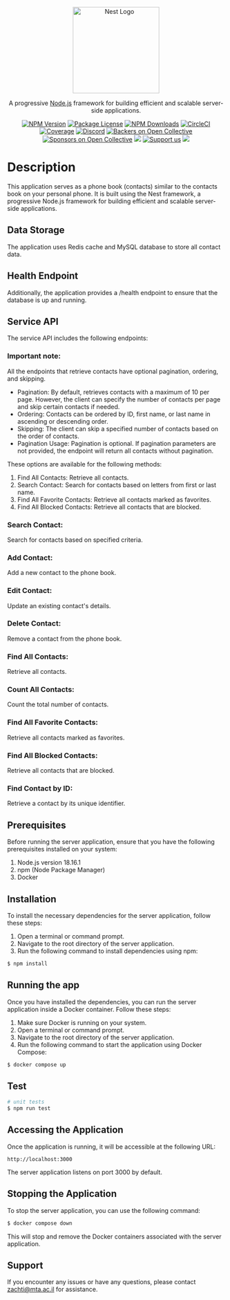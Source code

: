 <p align="center">
  <a href="http://nestjs.com/" target="blank"><img src="https://nestjs.com/img/logo-small.svg" width="200" alt="Nest Logo" /></a>
</p>

[circleci-image]: https://img.shields.io/circleci/build/github/nestjs/nest/master?token=abc123def456
[circleci-url]: https://circleci.com/gh/nestjs/nest

 <p align="center">A progressive <a href="http://nodejs.org" target="_blank">Node.js</a> framework for building efficient and scalable server-side applications.</p>
    <p align="center">
<a href="https://www.npmjs.com/~nestjscore" target="_blank"><img src="https://img.shields.io/npm/v/@nestjs/core.svg" alt="NPM Version" /></a>
<a href="https://www.npmjs.com/~nestjscore" target="_blank"><img src="https://img.shields.io/npm/l/@nestjs/core.svg" alt="Package License" /></a>
<a href="https://www.npmjs.com/~nestjscore" target="_blank"><img src="https://img.shields.io/npm/dm/@nestjs/common.svg" alt="NPM Downloads" /></a>
<a href="https://circleci.com/gh/nestjs/nest" target="_blank"><img src="https://img.shields.io/circleci/build/github/nestjs/nest/master" alt="CircleCI" /></a>
<a href="https://coveralls.io/github/nestjs/nest?branch=master" target="_blank"><img src="https://coveralls.io/repos/github/nestjs/nest/badge.svg?branch=master#9" alt="Coverage" /></a>
<a href="https://discord.gg/G7Qnnhy" target="_blank"><img src="https://img.shields.io/badge/discord-online-brightgreen.svg" alt="Discord"/></a>
<a href="https://opencollective.com/nest#backer" target="_blank"><img src="https://opencollective.com/nest/backers/badge.svg" alt="Backers on Open Collective" /></a>
<a href="https://opencollective.com/nest#sponsor" target="_blank"><img src="https://opencollective.com/nest/sponsors/badge.svg" alt="Sponsors on Open Collective" /></a>
  <a href="https://paypal.me/kamilmysliwiec" target="_blank"><img src="https://img.shields.io/badge/Donate-PayPal-ff3f59.svg"/></a>
    <a href="https://opencollective.com/nest#sponsor"  target="_blank"><img src="https://img.shields.io/badge/Support%20us-Open%20Collective-41B883.svg" alt="Support us"></a>
  <a href="https://twitter.com/nestframework" target="_blank"><img src="https://img.shields.io/twitter/follow/nestframework.svg?style=social&label=Follow"></a>
</p>
  <!--[![Backers on Open Collective](https://opencollective.com/nest/backers/badge.svg)](https://opencollective.com/nest#backer)
  [![Sponsors on Open Collective](https://opencollective.com/nest/sponsors/badge.svg)](https://opencollective.com/nest#sponsor)-->


# Description

This application serves as a phone book (contacts) similar to the contacts book on your personal phone.
It is built using the Nest framework, a progressive Node.js framework for building efficient and scalable server-side applications.

## Data Storage

The application uses Redis cache and MySQL database to store all contact data.

## Health Endpoint

Additionally, the application provides a /health endpoint to ensure that the database is up and running.

## Service API

The service API includes the following endpoints:

### Important note:

All the endpoints that retrieve contacts have optional pagination, ordering, and skipping.

* Pagination: By default, retrieves contacts with a maximum of 10 per page. However, the client can specify the number of contacts per page and skip certain contacts if needed.
* Ordering: Contacts can be ordered by ID, first name, or last name in ascending or descending order.
* Skipping: The client can skip a specified number of contacts based on the order of contacts.
* Pagination Usage: Pagination is optional. If pagination parameters are not provided, the endpoint will return all contacts without pagination.

These options are available for the following methods:

1. Find All Contacts: Retrieve all contacts.
2. Search Contact: Search for contacts based on letters from first or last name.
3. Find All Favorite Contacts: Retrieve all contacts marked as favorites.
4. Find All Blocked Contacts: Retrieve all contacts that are blocked.

### Search Contact: 
Search for contacts based on specified criteria.

### Add Contact:
Add a new contact to the phone book.

### Edit Contact: 
Update an existing contact's details.

### Delete Contact: 
Remove a contact from the phone book.

### Find All Contacts: 
Retrieve all contacts.

### Count All Contacts: 
Count the total number of contacts.

### Find All Favorite Contacts: 
Retrieve all contacts marked as favorites.

### Find All Blocked Contacts: 
Retrieve all contacts that are blocked.

### Find Contact by ID:
Retrieve a contact by its unique identifier.

## Prerequisites

Before running the server application, ensure that you have the following prerequisites installed on your system:

1. Node.js version 18.16.1
2. npm (Node Package Manager)
3. Docker

## Installation

To install the necessary dependencies for the server application, follow these steps:

1. Open a terminal or command prompt.
2. Navigate to the root directory of the server application.
3. Run the following command to install dependencies using npm:

```bash
$ npm install
```

## Running the app

Once you have installed the dependencies, you can run the server application inside a Docker container. Follow these steps:

1. Make sure Docker is running on your system.
2. Open a terminal or command prompt.
3. Navigate to the root directory of the server application.
4. Run the following command to start the application using Docker Compose:

```bash
$ docker compose up
```

## Test

```bash
# unit tests
$ npm run test
```

## Accessing the Application

Once the application is running, it will be accessible at the following URL:

```
http://localhost:3000
```

The server application listens on port 3000 by default.

## Stopping the Application

To stop the server application, you can use the following command:

```bash 
$ docker compose down
```

This will stop and remove the Docker containers associated with the server application.



## Support
If you encounter any issues or have any questions, please contact zachti@mta.ac.il for assistance.
